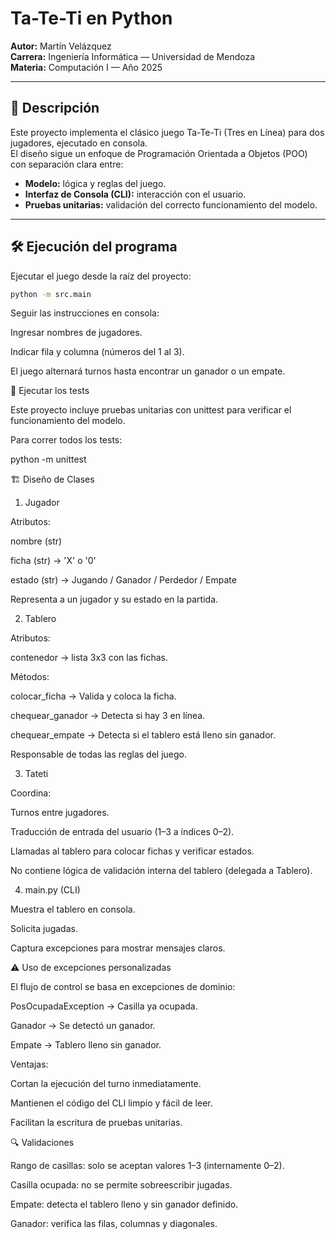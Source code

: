 # Ta-Te-Ti en Python  
**Autor:** Martín Velázquez  
**Carrera:** Ingeniería Informática — Universidad de Mendoza  
**Materia:** Computación I — Año 2025  

---

## 📌 Descripción  
Este proyecto implementa el clásico juego Ta-Te-Ti (Tres en Línea) para dos jugadores, ejecutado en consola.  
El diseño sigue un enfoque de Programación Orientada a Objetos (POO) con separación clara entre:

- **Modelo:** lógica y reglas del juego.  
- **Interfaz de Consola (CLI):** interacción con el usuario.  
- **Pruebas unitarias:** validación del correcto funcionamiento del modelo.  

---

## 🛠 Ejecución del programa  
Ejecutar el juego desde la raíz del proyecto:

```bash
python -m src.main
```
Seguir las instrucciones en consola:

Ingresar nombres de jugadores.

Indicar fila y columna (números del 1 al 3).

El juego alternará turnos hasta encontrar un ganador o un empate.

🧪 Ejecutar los tests

Este proyecto incluye pruebas unitarias con unittest para verificar el funcionamiento del modelo.

Para correr todos los tests:

python -m unittest

🏗 Diseño de Clases
1. Jugador

Atributos:

nombre (str)

ficha (str) → 'X' o '0'

estado (str) → Jugando / Ganador / Perdedor / Empate

Representa a un jugador y su estado en la partida.

2. Tablero

Atributos:

contenedor → lista 3x3 con las fichas.

Métodos:

colocar_ficha → Valida y coloca la ficha.

chequear_ganador → Detecta si hay 3 en línea.

chequear_empate → Detecta si el tablero está lleno sin ganador.

Responsable de todas las reglas del juego.

3. Tateti

Coordina:

Turnos entre jugadores.

Traducción de entrada del usuario (1–3 a índices 0–2).

Llamadas al tablero para colocar fichas y verificar estados.

No contiene lógica de validación interna del tablero (delegada a Tablero).

4. main.py (CLI)

Muestra el tablero en consola.

Solicita jugadas.

Captura excepciones para mostrar mensajes claros.

⚠ Uso de excepciones personalizadas

El flujo de control se basa en excepciones de dominio:

PosOcupadaException → Casilla ya ocupada.

Ganador → Se detectó un ganador.

Empate → Tablero lleno sin ganador.

Ventajas:

Cortan la ejecución del turno inmediatamente.

Mantienen el código del CLI limpio y fácil de leer.

Facilitan la escritura de pruebas unitarias.

🔍 Validaciones

Rango de casillas: solo se aceptan valores 1–3 (internamente 0–2).

Casilla ocupada: no se permite sobreescribir jugadas.

Empate: detecta el tablero lleno y sin ganador definido.

Ganador: verifica las filas, columnas y diagonales.
